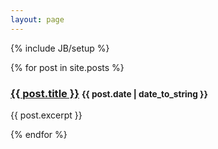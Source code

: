 ```yaml
---
layout: page
---
```

{% include JB/setup %}


{% for post in site.posts %}
   <h3><a href="{{ BASE_PATH }}{{ post.url }}">{{ post.title }}</a> <small>{{ post.date | date_to_string }}</small></h3>
   <p>{{ post.excerpt }}</p>
{% endfor %}

